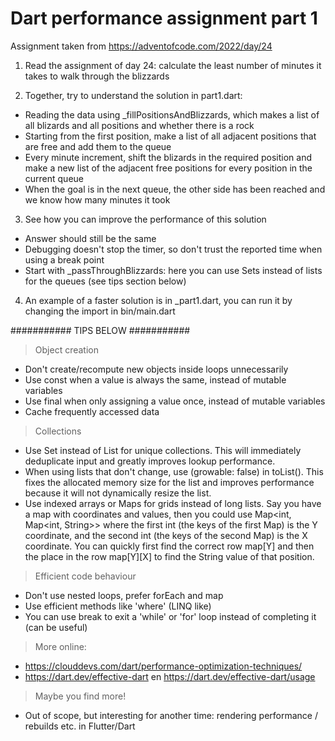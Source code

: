 # Dart performance assignment part 1

Assignment taken from https://adventofcode.com/2022/day/24

1) Read the assignment of day 24: calculate the least number of minutes it takes to walk through the blizzards

2) Together, try to understand the solution in part1.dart:
- Reading the data using _fillPositionsAndBlizzards, which makes a list of all blizards and all positions and whether there is a rock
- Starting from the first position, make a list of all adjacent positions that are free and add them to the queue
- Every minute increment, shift the blizards in the required position and make a new list of the adjacent free positions for every position in the current queue
- When the goal is in the next queue, the other side has been reached and we know how many minutes it took

3) See how you can improve the performance of this solution
- Answer should still be the same
- Debugging doesn't stop the timer, so don't trust the reported time when using a break point
- Start with _passThroughBlizzards: here you can use Sets instead of lists for the queues (see tips section below)

4) An example of a faster solution is in _part1.dart, you can run it by changing the import in bin/main.dart


########### TIPS BELOW ###########

> Object creation
- Don't create/recompute new objects inside loops unnecessarily
- Use const when a value is always the same, instead of mutable variables
- Use final when only assigning a value once, instead of mutable variables
- Cache frequently accessed data

> Collections
- Use Set instead of List for unique collections. This will immediately deduplicate input and greatly improves lookup performance.
- When using lists that don't change, use (growable: false) in toList(). This fixes the allocated memory size for the list and improves performance because it will not dynamically resize the list.
- Use indexed arrays or Maps for grids instead of long lists.
Say you have a map with coordinates and values, then you could use Map<int, Map<int, String>> 
where the first int (the keys of the first Map) is the Y coordinate, and the second int (the keys of the second Map) is the X coordinate.
You can quickly first find the correct row map[Y] and then the place in the row map[Y][X] to find the String value of that position.

> Efficient code behaviour
- Don't use nested loops, prefer forEach and map
- Use efficient methods like 'where' (LINQ like)
- You can use break to exit a 'while' or 'for' loop instead of completing it (can be useful)

> More online:
- https://clouddevs.com/dart/performance-optimization-techniques/
- https://dart.dev/effective-dart en https://dart.dev/effective-dart/usage

> Maybe you find more!
- Out of scope, but interesting for another time: rendering performance / rebuilds etc. in Flutter/Dart